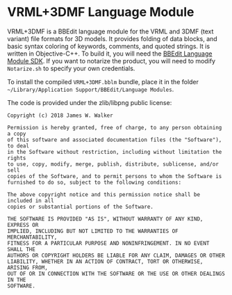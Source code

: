 VRML+3DMF Language Module
=========================

VRML+3DMF is a BBEdit language module for the VRML and 3DMF (text variant) file formats for 3D models.  It provides folding of data blocks, and basic syntax coloring of keywords, comments, and quoted strings.  It is written in Objective-C++.  To build it, you will need the [BBEdit Language Module SDK][1].  If you want to notarize the product, you will need to modify `Notarize.sh` to specify your own credentials.

To install the compiled `VRML+3DMF.bblm` bundle, place it in the folder `~/Library/Application Support/BBEdit/Language Modules`.

The code is provided under the zlib/libpng public license:

	Copyright (c) 2018 James W. Walker

	Permission is hereby granted, free of charge, to any person obtaining a copy
	of this software and associated documentation files (the "Software"), to deal
	in the Software without restriction, including without limitation the rights
	to use, copy, modify, merge, publish, distribute, sublicense, and/or sell
	copies of the Software, and to permit persons to whom the Software is
	furnished to do so, subject to the following conditions:

	The above copyright notice and this permission notice shall be included in all
	copies or substantial portions of the Software.

	THE SOFTWARE IS PROVIDED "AS IS", WITHOUT WARRANTY OF ANY KIND, EXPRESS OR
	IMPLIED, INCLUDING BUT NOT LIMITED TO THE WARRANTIES OF MERCHANTABILITY,
	FITNESS FOR A PARTICULAR PURPOSE AND NONINFRINGEMENT. IN NO EVENT SHALL THE
	AUTHORS OR COPYRIGHT HOLDERS BE LIABLE FOR ANY CLAIM, DAMAGES OR OTHER
	LIABILITY, WHETHER IN AN ACTION OF CONTRACT, TORT OR OTHERWISE, ARISING FROM,
	OUT OF OR IN CONNECTION WITH THE SOFTWARE OR THE USE OR OTHER DEALINGS IN THE
	SOFTWARE.

 [1]: https://github.com/siegel/LanguageModuleSDK